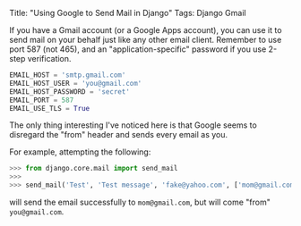 Title: "Using Google to Send Mail in Django"
Tags: Django Gmail

If you have a Gmail account (or a Google Apps account), you can use it to send mail on your behalf just like any other email client.  Remember to use port 587 (not 465), and an "application-specific" password if you use 2-step verification.

```python
EMAIL_HOST = 'smtp.gmail.com'
EMAIL_HOST_USER = 'you@gmail.com'
EMAIL_HOST_PASSWORD = 'secret'
EMAIL_PORT = 587
EMAIL_USE_TLS = True
```

The only thing interesting I've noticed here is that Google seems to disregard the "from" header and sends every email as you.

For example, attempting the following:

```python
>>> from django.core.mail import send_mail
>>>
>>> send_mail('Test', 'Test message', 'fake@yahoo.com', ['mom@gmail.com'])
```

will send the email successfully to ``mom@gmail.com``, but will come "from" ``you@gmail.com``.

